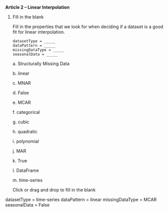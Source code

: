 **Article 2 – Linear Interpolation**

1.  Fill in the blank

    Fill in the properties that we look for when deciding if a dataset is a good fit for linear interpolation.

        datasetType = _____
        dataPattern = _____
        missingDataType = _____
        seasonalData = _____

    a.  Structurally Missing Data
    
    b.  linear
    
    c.  MNAR
    
    d.  False
    
    e.  MCAR
    
    f.  categorical
    
    g.  cubic
    
    h.  quadratic
    
    i.  polynomial
    
    j.  MAR
    
    k.  True
    
    l.  DataFrame
    
    m.  time-series
  
    Click or drag and drop to fill in the blank

datasetType = time-series
dataPattern = linear
missingDataType = MCAR
seasonalData = False
